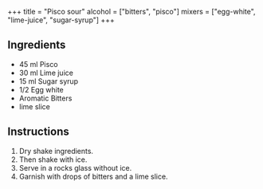 +++
title = "Pisco sour"
alcohol = ["bitters", "pisco"]
mixers = ["egg-white", "lime-juice", "sugar-syrup"]
+++

## Ingredients

- 45 ml Pisco
- 30 ml Lime juice
- 15 ml Sugar syrup
- 1/2 Egg white
- Aromatic Bitters
- lime slice

## Instructions

1. Dry shake ingredients.
2. Then shake with ice.
3. Serve in a rocks glass without ice.
4. Garnish with drops of bitters and a lime slice.
